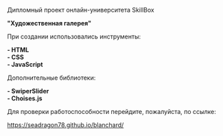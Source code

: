 Дипломный проект онлайн-университета SkillBox

<b>"Художественная галерея"</b>

При создании использовались инструменты:

<b>
- HTML<br>
- CSS<br>
- JavaScript</b>



<br />

Дополнительные библиотеки:

<b>
- SwiperSlider<br>
- Choises.js</b>

Для проверки работоспособности перейдите, пожалуйста, по ссылке:

https://seadragon78.github.io/blanchard/
